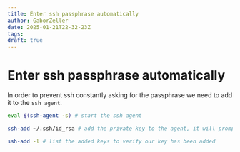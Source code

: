 ```yaml
---
title: Enter ssh passphrase automatically
author: GaborZeller
date: 2025-01-21T22-32-23Z
tags:
draft: true
---
```


# Enter ssh passphrase automatically

In order to prevent ssh constantly asking for the passphrase we need to add it to the `ssh agent`.

```sh
eval $(ssh-agent -s) # start the ssh agent
```

```sh
ssh-add ~/.ssh/id_rsa # add the private key to the agent, it will prompt for a password
```

```sh
ssh-add -l # list the added keys to verify our key has been added
```
